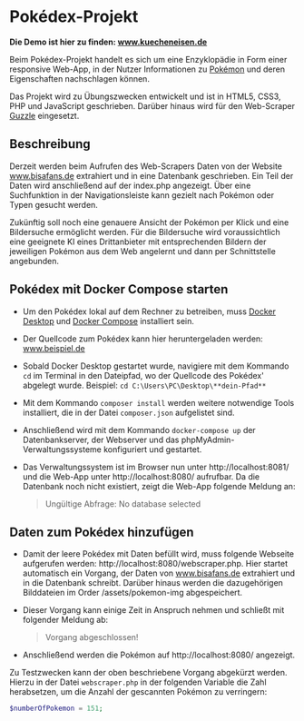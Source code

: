 # Pokédex-Projekt

**Die Demo ist hier zu finden: www.kuecheneisen.de**

Beim Pokédex-Projekt handelt es sich um eine Enzyklopädie in Form einer responsive Web-App, in der Nutzer Informationen zu [Pokémon](https://www.youtube.com/watch?v=s2119-wrJo0) und deren Eigenschaften nachschlagen können.

Das Projekt wird zu Übungszwecken entwickelt und ist in HTML5, CSS3, PHP und JavaScript geschrieben. Darüber hinaus wird für den Web-Scraper [Guzzle](https://docs.guzzlephp.org/en/stable/) eingesetzt.

## Beschreibung

Derzeit werden beim Aufrufen des Web-Scrapers Daten von der Website www.bisafans.de extrahiert und in eine Datenbank geschrieben.
Ein Teil der Daten wird anschließend auf der index.php angezeigt. Über eine Suchfunktion in der Navigationsleiste kann gezielt nach Pokémon oder Typen gesucht werden.

Zukünftig soll noch eine genauere Ansicht der Pokémon per Klick und eine Bildersuche ermöglicht werden. Für die Bildersuche wird voraussichtlich eine geeignete KI eines Drittanbieter mit entsprechenden Bildern der jeweiligen Pokémon aus dem Web angelernt und dann per Schnittstelle angebunden.

## Pokédex mit Docker Compose starten

- Um den Pokédex lokal auf dem Rechner zu betreiben, muss [Docker Desktop](https://docs.docker.com/desktop/) und [Docker Compose](https://docs.docker.com/compose/install/) installiert sein.

- Der Quellcode zum Pokédex kann hier heruntergeladen werden: www.beispiel.de

- Sobald Docker Desktop gestartet wurde, navigiere mit dem Kommando `cd` im Terminal in den Dateipfad, wo der Quellcode des Pokédex' abgelegt wurde.
	Beispiel: `cd C:\Users\PC\Desktop\**dein-Pfad**`

- Mit dem Kommando `composer install` werden weitere notwendige Tools installiert, die in der Datei `composer.json` aufgelistet sind.

- Anschließend wird mit dem Kommando `docker-compose up` der Datenbankserver, der Webserver und das phpMyAdmin-Verwaltungssysteme konfiguriert und gestartet.

- Das Verwaltungssystem ist im Browser nun unter http://localhost:8081/ und die Web-App unter http://localhost:8080/ aufrufbar. Da die Datenbank noch nicht existiert, zeigt die Web-App folgende Meldung an:
	> Ungültige Abfrage: No database selected

## Daten zum Pokédex hinzufügen

- Damit der leere Pokédex mit Daten befüllt wird, muss folgende Webseite aufgerufen werden: http://localhost:8080/webscraper.php. Hier startet automatisch ein Vorgang, der Daten von www.bisafans.de extrahiert und in die Datenbank schreibt. Darüber hinaus werden die dazugehörigen Bilddateien im Order /assets/pokemon-img abgespeichert.

- Dieser Vorgang kann einige Zeit in Anspruch nehmen und schließt mit folgender Meldung ab:
	> Vorgang abgeschlossen!

- Anschließend werden die Pokémon auf http://localhost:8080/ angezeigt.

Zu Testzwecken kann der oben beschriebene Vorgang abgekürzt werden. Hierzu in der Datei `webscraper.php` in der folgenden Variable die Zahl herabsetzen, um die Anzahl der gescannten Pokémon zu verringern:
```php
$numberOfPokemon = 151;
```